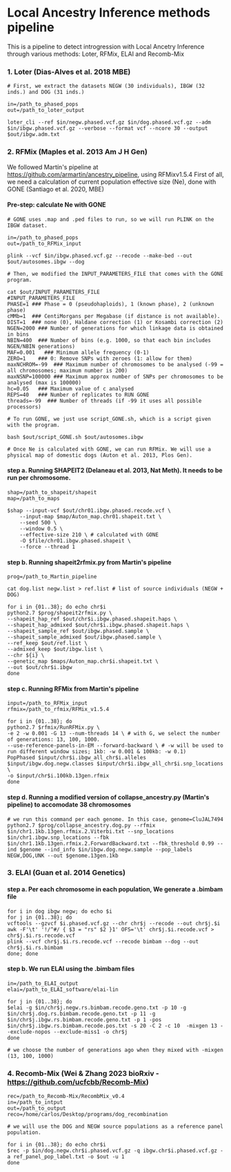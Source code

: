 # Local Ancestry Inference methods pipeline

This is a pipeline to detect introgression with Local Ancetry Inference through various methods: Loter, RFMix, ELAI and Recomb-Mix

### 1. Loter (Dias-Alves et al. 2018 MBE)
```
# First, we extract the datasets NEGW (30 individuals), IBGW (32 inds.) and DOG (31 inds.)

in=/path_to_phased_pops
out=/path_to_loter_output

loter_cli --ref $in/negw.phased.vcf.gz $in/dog.phased.vcf.gz --adm $in/ibgw.phased.vcf.gz --verbose --format vcf --ncore 30 --output $out/ibgw.adm.txt
```

### 2. RFMix (Maples et al. 2013 Am J H Gen)

We followed Martín's pipeline at https://github.com/armartin/ancestry_pipeline, using RFMixv1.5.4
First of all, we need a calculation of current population effective size (Ne), done with GONE (Santiago et al. 2020, MBE)

#### Pre-step: calculate Ne with GONE
```
# GONE uses .map and .ped files to run, so we will run PLINK on the IBGW dataset. 

in=/path_to_phased_pops
out=/path_to_RFMix_input

plink --vcf $in/ibgw.phased.vcf.gz --recode --make-bed --out $out/autosomes.ibgw --dog

# Then, we modified the INPUT_PARAMETERS_FILE that comes with the GONE program. 

cat $out/INPUT_PARAMETERS_FILE 
#INPUT_PARAMETERS_FILE
PHASE=1 ### Phase = 0 (pseudohaploids), 1 (known phase), 2 (unknown phase)
cMMb=1  ### CentiMorgans per Megabase (if distance is not available).
DIST=1  ### none (0), Haldane correction (1) or Kosambi correction (2)
NGEN=2000 ### Number of generations for which linkage data is obtained in bins
NBIN=400  ### Number of bins (e.g. 1000, so that each bin includes NGEN/NBIN generations)
MAF=0.001   ### Minimum allele frequency (0-1)
ZERO=1    ### 0: Remove SNPs with zeroes (1: allow for them)
maxNCHROM=-99  ### Maximum number of chromosomes to be analysed (-99 = all chromosomes; maximum number is 200)
maxNSNP=100000 ### Maximum approx number of SNPs per chromosomes to be analysed (max is 100000)
hc=0.05   ### Maximum value of c analysed
REPS=40   ### Number of replicates to RUN GONE
threads=-99  ### Number of threads (if -99 it uses all possible processors)

# To run GONE, we just use script_GONE.sh, which is a script given with the program. 

bash $out/script_GONE.sh $out/autosomes.ibgw

# Once Ne is calculated with GONE, we can run RFMix. We will use a physical map of domestic dogs (Auton et al. 2013, Plos Gen).
```
#### step a. Running SHAPEIT2 (Delaneau et al. 2013, Nat Meth). It needs to be run per chromosome. 
```
shap=/path_to_shapeit/shapeit
map=/path_to_maps

$shap --input-vcf $out/chr01.ibgw.phased.recode.vcf \
	--input-map $map/Auton_map.chr01.shapeit.txt \
	--seed 500 \
	--window 0.5 \
	--effective-size 210 \ # calculated with GONE
	-O $file/chr01.ibgw.phased.shapeit \
	--force --thread 1
```

#### step b. Running shapeit2rfmix.py from Martin's pipeline 
```
prog=/path_to_Martin_pipeline

cat dog.list negw.list > ref.list # list of source individuals (NEGW + DOG)

for i in {01..38}; do echo chr$i
python2.7 $prog/shapeit2rfmix.py \
--shapeit_hap_ref $out/chr$i.ibgw.phased.shapeit.haps \
--shapeit_hap_admixed $out/chr$i.ibgw.phased.shapeit.haps \
--shapeit_sample_ref $out/ibgw.phased.sample \
--shapeit_sample_admixed $out/ibgw.phased.sample \
--ref_keep $out/ref.list \
--admixed_keep $out/ibgw.list \
--chr ${i} \
--genetic_map $maps/Auton_map.chr$i.shapeit.txt \
--out $out/chr$i.ibgw
done
```
#### step c. Running RFMix from Martin's pipeline 
```
input=/path_to_RFMix_input
rfmix=/path_to_rfmix/RFMix_v1.5.4

for i in {01..38}; do
python2.7 $rfmix/RunRFMix.py \
-e 2 -w 0.001 -G 13 --num-threads 14 \ # with G, we select the number of generations: 13, 100, 1000.
--use-reference-panels-in-EM --forward-backward \ # -w will be used to run different window sizes; 1kb: -w 0.001 & 100kb: -w 0.1)
PopPhased $input/chr$i.ibgw_all_chr$i.alleles $input/ibgw.dog.negw.classes $input/chr$i.ibgw_all_chr$i.snp_locations \
-o $input/chr$i.100kb.13gen.rfmix
done
```
#### step d. Running a modified version of collapse_ancestry.py (Martin's pipeline) to accomodate 38 chromosomes
```
# we run this command per each genome. In this case, genome=CluJAL7494
python2.7 $prog/collapse_ancestry.dog.py --rfmix $in/chr1.1kb.13gen.rfmix.2.Viterbi.txt --snp_locations $in/chr1.ibgw.snp_locations --fbk $in/chr1.1kb.13gen.rfmix.2.ForwardBackward.txt --fbk_threshold 0.99 --ind $genome --ind_info $in/ibgw.dog.negw.sample --pop_labels NEGW,DOG,UNK --out $genome.13gen.1kb
```

### 3. ELAI (Guan et al. 2014 Genetics)

#### step a. Per each chromosome in each population, We generate a .bimbam file
```
for i in dog ibgw negw; do echo $i
for j in {01..38}; do
vcftools --gzvcf $i.phased.vcf.gz --chr chr$j --recode --out chr$j.$i
awk -F'\t' '!/^#/ { $3 = "rs" $2 }1' OFS='\t' chr$j.$i.recode.vcf > chr$j.$i.rs.recode.vcf
plink --vcf chr$j.$i.rs.recode.vcf --recode bimbam --dog --out chr$j.$i.rs.bimbam
done; done

```
#### step b. We run ELAI using the .bimbam files

```
in=/path_to_ELAI_output
elai=/path_to_ELAI_software/elai-lin

for j in {01..38}; do
$elai -g $in/chr$j.negw.rs.bimbam.recode.geno.txt -p 10 -g $in/chr$j.dog.rs.bimbam.recode.geno.txt -p 11 -g $in/chr$j.ibgw.rs.bimbam.recode.geno.txt -p 1 -pos $in/chr$j.ibgw.rs.bimbam.recode.pos.txt -s 20 -C 2 -c 10  -mixgen 13 --exclude-nopos --exclude-miss1 -o chr$j
done

# we choose the number of generations ago when they mixed with -mixgen (13, 100, 1000)
```

### 4. Recomb-Mix (Wei & Zhang 2023 bioRxiv - https://github.com/ucfcbb/Recomb-Mix)

```
rec=/path_to_Recomb-Mix/RecombMix_v0.4 
in=/path_to_intput
out=/path_to_output
reco=/home/carlos/Desktop/programs/dog_recombination

# we will use the DOG and NEGW source populations as a reference panel population. 

for i in {01..38}; do echo chr$i
$rec -p $in/dog.negw.chr$i.phased.vcf.gz -q ibgw.chr$i.phased.vcf.gz -a ref_panel_pop_label.txt -o $out -u 1
done


